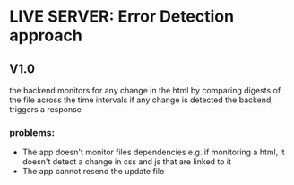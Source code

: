 # LIVE SERVER: Error Detection approach
## V1.0
the backend monitors for any change in the html by comparing digests of the file across the time intervals
if any change is detected the backend, triggers a response
### problems:
- The app doesn't monitor files dependencies
    e.g. if monitoring a html, it doesn't detect a change in css and js that are linked to it
- The app cannot resend the update file
